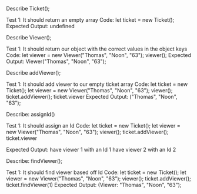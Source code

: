 Describe Ticket();

Test 1: It should return an empty array
Code:
  let ticket = new Ticket();
Expected Output:
undefined

Describe Viewer();

Test 1: It should return our object with the correct values in the object keys
Code:
  let viewer = new Viewer("Thomas", "Noon", "63");
  viewer();
Expected Output:
  Viewer("Thomas", "Noon", "63");

Describe addViewer();

Test 1: It should add viewer to our empty ticket array
Code:
  let ticket = new Ticket();
  let viewer = new Viewer("Thomas", "Noon", "63");
  viewer();
  ticket.addViewer();
  ticket.viewer
Expected Output:
  ("Thomas", "Noon", "63");

Describe: assignId()

Test 1: It should assign an Id
Code:
  let ticket = new Ticket();
  let viewer = new Viewer("Thomas", "Noon", "63");
  viewer();
  ticket.addViewer();
  ticket.viewer

Expected Output:
  have viewer 1 with an Id 1
  have viewer 2 with an Id 2

Describe: findViewer();

Test 1: It should find viewer based off Id 
Code:
  let ticket = new Ticket();
  let viewer = new Viewer("Thomas", "Noon", "63");
  viewer();
  ticket.addViewer();
  ticket.findViewer(1)
Expected Output:
  (Viewer: "Thomas", "Noon", "63");

